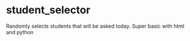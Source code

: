 # student_selector
Randomly selects students that will be asked today. Super basic with html and python
